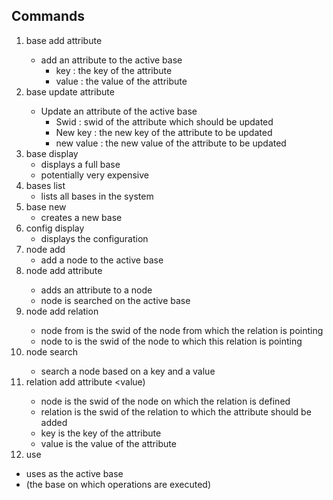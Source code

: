 ## Commands
1. base add attribute <key> <value>
   - add an attribute to the active base
     - key   : the key of the attribute
     - value : the value of the attribute
2. base update attribute <swid> <new key> <new value>
   - Update an attribute of the active base
     - Swid : swid of the attribute which should be updated
     - New key   : the new key of the attribute to be updated
     - new value : the new value of the attribute to be updated
1. base display
   - displays a full base
   - potentially very expensive
2. bases list
   - lists all bases in the system
3. base new
   - creates a new base
4. config display
   - displays the configuration
5. node add
   - add a node to the active base
6. node add attribute <node swid> <key> <value>
   - adds an attribute to a node
   - node is searched on the active base
7. node add relation <node from> <node to>
   - node from is the swid of the node from which the relation is pointing
   - node to is the swid of the node to which this relation is pointing
8. node search <key> <value>
   - search a node based on a key and a value
9. relation add attribute <node> <relation> <key> <value)
   - node is the swid of the node on which the relation is defined
   - relation is the swid of the relation to which the attribute should be added
   - key is the key of the attribute
   - value is the value of the attribute
10. use <swid>
   - uses <swid> as the active base
   - (the base on which operations are executed)
